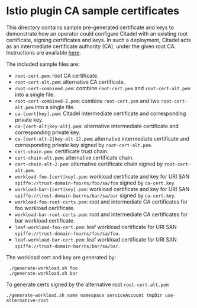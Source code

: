 # Istio plugin CA sample certificates

This directory contains sample pre-generated certificate and keys to demonstrate how an operator could configure Citadel with an existing root certificate, signing certificates and keys. In such
a deployment, Citadel acts as an intermediate certificate authority (CA), under the given root CA.
Instructions are available [here](https://istio.io/docs/tasks/security/cert-management/plugin-ca-cert/).

The included sample files are:

- `root-cert.pem`: root CA certificate.
- `root-cert-alt.pem`: alternative CA certificate.
- `root-cert-combined.pem`: combine `root-cert.pem` and `root-cert-alt.pem` into a single file.
- `root-cert-combined-2.pem`: combine `root-cert.pem` and two `root-cert-alt.pem` into a single file.
- `ca-[cert|key].pem`: Citadel intermediate certificate and corresponding private key.
- `ca-[cert-alt|key-alt].pem`: alternative intermediate certificate and corresponding private key.
- `ca-[cert-alt-2|key-alt-2].pem`: alternative intermediate certificate and corresponding private key signed by `root-cert-alt.pem`.
- `cert-chain.pem`: certificate trust chain.
- `cert-chain-alt.pem`: alternative certificate chain.
- `cert-chain-alt-2.pem`: alternative certificate chain signed by `root-cert-alt.pem`.
- `workload-foo-[cert|key].pem`: workload certificate and key for URI SAN `spiffe://trust-domain-foo/ns/foo/sa/foo` signed by `ca-cert.key`.
- `workload-bar-[cert|key].pem`: workload certificate and key for URI SAN `spiffe://trust-domain-bar/ns/bar/sa/bar` signed by `ca-cert.key`.
- `workload-foo-root-certs.pem`: root and intermediate CA certificates for foo workload certificate.
- `workload-bar-root-certs.pem`: root and intermediate CA certificates for bar workload certificate.
- `leaf-workload-foo-cert.pem`: leaf workload certificate for URI SAN `spiffe://trust-domain-foo/ns/foo/sa/foo`.
- `leaf-workload-bar-cert.pem`: leaf workload certificate for URI SAN `spiffe://trust-domain-bar/ns/bar/sa/bar`.

The workload cert and key are generated by:

```shell script
 ./generate-workload.sh foo
 ./generate-workload.sh bar
```

To generate certs signed by the alternative root `root-cert-alt.pem`

```shell script
./generate-workload.sh name namespace serviceAccount tmpDir use-alternative-root
```
